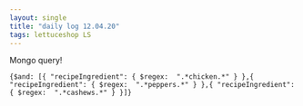 ```yaml
---
layout: single
title: "daily log 12.04.20"
tags: lettuceshop LS 
---
```


Mongo query!

`{$and: [{ "recipeIngredient": { $regex:  ".*chicken.*" } },{ "recipeIngredient": { $regex:  ".*peppers.*" } },{ "recipeIngredient": { $regex:  ".*cashews.*" } }]}`